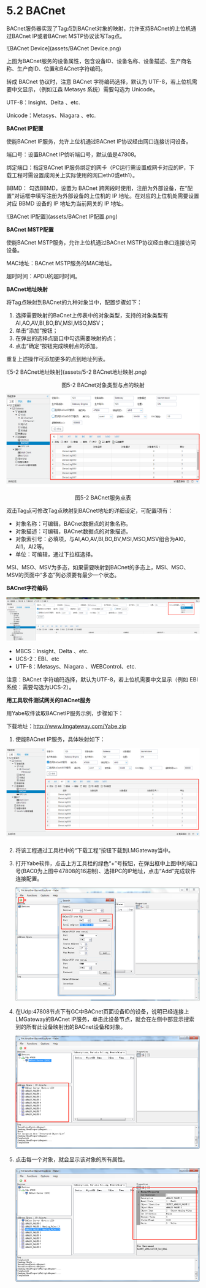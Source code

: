 # 5.2 BACnet

BACnet服务器实现了Tag点到BACnet对象的映射，允许支持BACnet的上位机通过BACnet IP或者BACnet MSTP协议读写Tag点。 

![BACnet Device](assets/BACnet Device.png)

上图为BACnet服务的设备属性，包含设备ID、设备名称、设备描述、生产商名称、生产商ID、位置和BACnet字符编码。

转成 BACnet 协议时，注意 BACnet 字符编码选择，默认为 UTF-8，若上位机需要中文显示，（例如江森 Metasys 系统）需要勾选为 Unicode。 

UTF-8：Insight、Delta 、etc. 

Unicode：Metasys、Niagara 、etc. 



**BACnet IP配置** 

使能BACnet IP服务，允许上位机通过BACnet IP协议经由网口连接访问设备。 

端口号：设置BACnet IP侦听端口号，默认值是47808。 

绑定端口：指定BACnet IP服务绑定的网卡（PC运行需设置成网卡对应的IP，下载工程时需设置成网关上实际使用的网口eth0或eth1）。

BBMD： 勾选BBMD，设置为 BACnet 跨网段时使用，注册为外部设备，在“配置”对话框中填写注册为外部设备的上位机的 IP 地址。在对应的上位机处需要设置对应 BBMD 设备的 IP 地址为当前网关的 IP 地址。

![BACnet IP配置](assets/BACnet IP配置.png)



**BACnet MSTP配置** 

使能BACnet MSTP服务，允许上位机通过BACnet MSTP协议经由串口连接访问设备。 

MAC地址：BACnet MSTP服务的MAC地址。

超时时间：APDU的超时时间。

 

**BACnet地址映射** 

将Tag点映射到BACnet的九种对象当中，配置步骤如下： 

1. 选择需要映射的BaCnet上传表中的对象类型，支持的对象类型有AI,AO,AV,BI,BO,BV,MSI,MSO,MSV； 
2. 单击“添加”按钮； 
3. 在弹出的选择点窗口中勾选需要映射的点； 
4. 点击”确定“按钮完成映射点的添加。 

重复上述操作可添加更多的点到地址列表。 

![5-2 BACnet地址映射](assets/5-2 BACnet地址映射.png)

<center>图5-2 BACnet对象类型与点的映射</center>

![BACnet服务点表](assets/BACnet服务点表.png)

<center>图5-2 BACnet服务点表</center>

双击Tag点可修改Tag点映射到BACnet地址的详细设定，可配置项有： 

- 对象名称：可编辑，BACnet数据点的对象名称。 
- 对象描述：可编辑，BACnet数据点的对象描述。 
- 对象索引号：必填项，与AI,AO,AV,BI,BO,BV,MSI,MSO,MSV组合为AI0，AI1，AI2等。 
- 单位：可编辑，通过下拉框选择。

MSI、MSO、MSV为多态，如果需要映射到BACnet的多态上，MSI、MSO、MSV的页面中“多态”列必须要有最少一个状态。 



**BACnet字符编码** 

![BACnet示例图2](assets/BACnet%E5%AD%97%E7%AC%A6%E7%BC%96%E7%A0%81.png)

- MBCS：Insight、Delta 、etc.
- UCS-2：EBI、etc
- UTF-8：Metasys、Niagara 、WEBControl、etc.

注意：BACnet 字符编码选择，默认为UTF-8，若上位机需要中文显示（例如 EBI系统：需要勾选为UCS-2）。



**用工具软件测试网关的BACnet服务**

用Yabe软件读取BACnetIP服务示例，步骤如下：

下载地址：http://www.lmgateway.com/Yabe.zip

1. 使能BACnet IP服务，具体映射如下：

![BACnet示例图1](assets/BACnet示例图1.png)

2. 将该工程通过工具栏中的“下载工程”按钮下载到LMGateway当中。

3. 打开Yabe软件，点击上方工具栏的绿色“+”号按钮，在弹出框中上图中的端口号(BAC0为上图中47808的16进制)、选择PC的IP地址，点击“Add”完成软件连接配置。

   ![BACnet示例图2](assets/BACnet示例图2.png)

4. 在Udp:47808节点下有GC中BACnet页面设备ID的设备，说明已经连接上LMGateway的BACnet IP服务，单击此设备节点，就会在左侧中部显示搜索到的所有此设备映射出的BACnet设备和对象。

   ![BACnet示例图3](assets/BACnet示例图3.png)

5. 点击每一个对象，就会显示该对象的所有属性。

   ![BACnet示例图4](assets/BACnet示例图4.png)